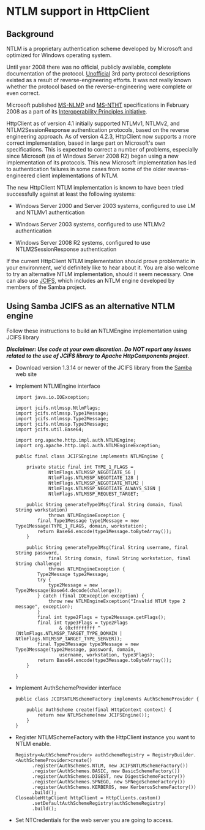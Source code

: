 <!--
    Licensed to the Apache Software Foundation (ASF) under one
    or more contributor license agreements.  See the NOTICE file
    distributed with this work for additional information
    regarding copyright ownership.  The ASF licenses this file
    to you under the Apache License, Version 2.0 (the
    "License"); you may not use this file except in compliance
    with the License.  You may obtain a copy of the License at

      http://www.apache.org/licenses/LICENSE-2.0

    Unless required by applicable law or agreed to in writing,
    software distributed under the License is distributed on an
    "AS IS" BASIS, WITHOUT WARRANTIES OR CONDITIONS OF ANY
    KIND, either express or implied.  See the License for the
    specific language governing permissions and limitations
    under the License.
-->

NTLM support in HttpClient
==========================

Background
----------

NTLM is a proprietary authentication scheme developed by Microsoft and optimized for Windows operating system.

Until year 2008 there was no official, publicly available, complete documentation of the
protocol. [Unofficial](http://davenport.sourceforge.net/ntlm.html) 3rd party protocol descriptions existed as a result
of reverse-engineering efforts. It was not really known whether the protocol based on the reverse-engineering were
complete or even correct.

Microsoft
published [MS-NLMP](http://download.microsoft.com/download/a/e/6/ae6e4142-aa58-45c6-8dcf-a657e5900cd3/%5BMS-NLMP%5D.pdf)
and [MS-NTHT](http://download.microsoft.com/download/a/e/6/ae6e4142-aa58-45c6-8dcf-a657e5900cd3/%5BMS-NTHT%5D.pdf)
specifications in February 2008 as a part of its
[Interoperability Principles initiative](http://www.microsoft.com/interop/principles/default.mspx).

HttpClient as of version 4.1 initially supported NTLMv1, NTLMv2, and NTLM2SessionResponse authentication protocols,
based on the reverse engineering approach. As of version 4.2.3, HttpClient now supports a more correct implementation,
based in large part on Microsoft's own specifications. This is expected to correct a number of problems, especially
since Microsoft (as of Windows Server 2008 R2) began using a new implementation of its protocols. This new Microsoft
implementation has led to authentication failures in some cases from some of the older reverse-engineered client
implementations of NTLM.

The new HttpClient NTLM implementation is known to have been tried successfully against at least the following systems:

* Windows Server 2000 and Server 2003 systems, configured to use LM and NTLMv1 authentication

* Windows Server 2003 systems, configured to use NTLMv2 authentication

* Windows Server 2008 R2 systems, configured to use NTLM2SessionResponse authentication

If the current HttpClient NTLM implementation should prove problematic in your environment, we'd definitely like to hear
about it. You are also welcome to try an alternative NTLM implementation, should it seem necessary. One can also
use [JCIFS](http://jcifs.samba.org/), which includes an NTLM engine developed by members of the Samba project.

Using Samba JCIFS as an alternative NTLM engine
-----------------------------------------------

Follow these instructions to build an NTLMEngine implementation using JCIFS library

***Disclaimer: Use code at your own discretion. Do NOT report any issues related to the use of JCIFS library to Apache
HttpComponents project***.

* Download version 1.3.14 or newer of the JCIFS library from the [Samba](http://jcifs.samba.org/) web site

* Implement NTLMEngine interface

  ```
  import java.io.IOException;
  
  import jcifs.ntlmssp.NtlmFlags;
  import jcifs.ntlmssp.Type1Message;
  import jcifs.ntlmssp.Type2Message;
  import jcifs.ntlmssp.Type3Message;
  import jcifs.util.Base64;
  
  import org.apache.http.impl.auth.NTLMEngine;
  import org.apache.http.impl.auth.NTLMEngineException;
  
  public final class JCIFSEngine implements NTLMEngine {
  
      private static final int TYPE_1_FLAGS = 
              NtlmFlags.NTLMSSP_NEGOTIATE_56 | 
              NtlmFlags.NTLMSSP_NEGOTIATE_128 | 
              NtlmFlags.NTLMSSP_NEGOTIATE_NTLM2 | 
              NtlmFlags.NTLMSSP_NEGOTIATE_ALWAYS_SIGN | 
              NtlmFlags.NTLMSSP_REQUEST_TARGET;
  
      public String generateType1Msg(final String domain, final String workstation)
              throws NTLMEngineException {
          final Type1Message type1Message = new Type1Message(TYPE_1_FLAGS, domain, workstation);
          return Base64.encode(type1Message.toByteArray());
      }
  
      public String generateType3Msg(final String username, final String password,
              final String domain, final String workstation, final String challenge)
              throws NTLMEngineException {
          Type2Message type2Message;
          try {
              type2Message = new Type2Message(Base64.decode(challenge));
          } catch (final IOException exception) {
              throw new NTLMEngineException("Invalid NTLM type 2 message", exception);
          }
          final int type2Flags = type2Message.getFlags();
          final int type3Flags = type2Flags
                  & (0xffffffff ^ (NtlmFlags.NTLMSSP_TARGET_TYPE_DOMAIN | NtlmFlags.NTLMSSP_TARGET_TYPE_SERVER));
          final Type3Message type3Message = new Type3Message(type2Message, password, domain,
                  username, workstation, type3Flags);
          return Base64.encode(type3Message.toByteArray());
      }
  
  }
  ```

* Implement AuthSchemeProvider interface

  ```
  public class JCIFSNTLMSchemeFactory implements AuthSchemeProvider {
  
      public AuthScheme create(final HttpContext context) {
          return new NTLMScheme(new JCIFSEngine());
      }
  }
  ```

* Register NTLMSchemeFactory with the HttpClient instance you want to NTLM enable.

  ```
  Registry<AuthSchemeProvider> authSchemeRegistry = RegistryBuilder.<AuthSchemeProvider>create()
        .register(AuthSchemes.NTLM, new JCIFSNTLMSchemeFactory())
        .register(AuthSchemes.BASIC, new BasicSchemeFactory())
        .register(AuthSchemes.DIGEST, new DigestSchemeFactory())
        .register(AuthSchemes.SPNEGO, new SPNegoSchemeFactory())
        .register(AuthSchemes.KERBEROS, new KerberosSchemeFactory())
        .build();
  CloseableHttpClient httpClient = HttpClients.custom()
        .setDefaultAuthSchemeRegistry(authSchemeRegistry)
        .build();
  ```

* Set NTCredentials for the web server you are going to access.


